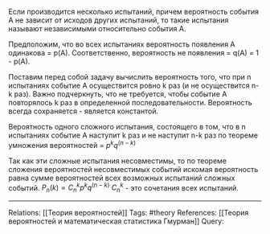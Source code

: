 Если производится несколько испытаний, причем вероятность события А не зависит от исходов других испытаний, то такие испытания называют независимыми относительно события А. 

Предположим, что во всех испытаниях вероятность появления А одинакова = р(А).
Соответственно, вероятность не появления = q(A) = 1 - p(A).

Поставим перед собой задачу вычислить вероятность того, что при n испытаниях событие А осуществится ровно k раз (и не осуществится n-k раз). Важно подчеркнуть, что не требуется, чтобы событие А повторялось k раз в определенной последовательности. Вероятность всегда сохраняется - является константой. 

Вероятность одного сложного испытания, состоящего в том, что в n испытаниях событие А наступит k раз и не наступит n-k раз по теореме умножения вероятностей = $p^{k}q^{(n-k)}$

Так как эти сложные испытания несовместимы, то по теореме сложения вероятностей несовместимых событий искомая вероятность равна сумме вероятностей всех возможных испытаний сложных событий. 
$P_{n}(k) = C_{n}^{k}  p^{k}  q^{(n-k)}$
$C_{n}^{k}$ - это сочетания всех испытаний. 

___
Relations: [[Теория вероятностей]] 
Tags: #theory 
References: [[Теория вероятностей и математическая статистика Гмурман]] 
Query: 